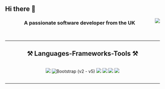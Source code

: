 ## Hi there 👋

<img align="right" src="https://visitor-badge.laobi.icu/badge?page_id=sbrookes76.sbrookes76" />

<h3 align="center">A passionate software developer from the UK</h3>

<br/>

 <hr/>
 
<h2 align="center">⚒️ Languages-Frameworks-Tools ⚒️</h2>
<br/>
<div align="center">
    <img style="display:inline;" src="https://skillicons.dev/icons?i=css" />
    <img style="display:inline;" src="https://skillicons.dev/icons?i=bootstrap" alt="Bootstrap (v2 - v5)" />
    <img style="display:inline;" src="https://skillicons.dev/icons?i=html" />
    <img style="display:inline;" src="https://skillicons.dev/icons?i=vscode" />
    <img src="https://skillicons.dev/icons?i=html,css,vscode,git,github,bitbucket,jira" />
    <img src="https://skillicons.dev/icons?i=nodejs,php,javascript,laravel,mssql,gulp" /><br>
</div>

<br/>
<hr/>

<!--
**SBrookes76/SBrookes76** is a ✨ _special_ ✨ repository because its `README.md` (this file) appears on your GitHub profile.

Here are some ideas to get you started:

- 🔭 I’m currently working on ...
- 🌱 I’m currently learning ...
- 👯 I’m looking to collaborate on ...
- 🤔 I’m looking for help with ...
- 💬 Ask me about ...
- 📫 How to reach me: ...
- 😄 Pronouns: ...
- ⚡ Fun fact: ...
-->
